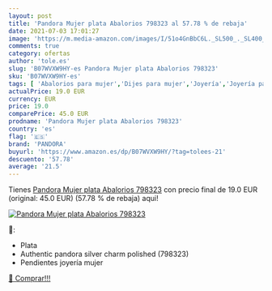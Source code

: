 ```yaml
---
layout: post
title: 'Pandora Mujer plata Abalorios 798323 al 57.78 % de rebaja'
date: 2021-07-03 17:01:27
image: 'https://m.media-amazon.com/images/I/51o4GnBbC6L._SL500_._SL400_.jpg'
comments: true
category: ofertas
author: 'tole.es'
slug: 'B07WVXW9HY-es Pandora Mujer plata Abalorios 798323'
sku: 'B07WVXW9HY-es'
tags: [ 'Abalorios para mujer','Dijes para mujer','Joyería','Joyería para mujer','pandora', ]
actualPrice: 19.0 EUR
currency: EUR
price: 19.0
comparePrice: 45.0 EUR
prodname: 'Pandora Mujer plata Abalorios 798323'
country: 'es'
flag: '🇪🇸'
brand: 'PANDORA'
buyurl: 'https://www.amazon.es/dp/B07WVXW9HY/?tag=tolees-21'
descuento: '57.78'
average: '21.5'
---
```


Tienes [Pandora Mujer plata Abalorios 798323](https://www.amazon.es/dp/B07WVXW9HY/?tag=tolees-21) con precio final de  19.0 EUR (original: 45.0 EUR) (57.78 %  de rebaja) aqui!

[![Pandora Mujer plata Abalorios 798323](https://m.media-amazon.com/images/I/51o4GnBbC6L._SL500_._SL400_.jpg)](https://www.amazon.es/dp/B07WVXW9HY/?tag=tolees-21)

🔎:

- Plata
- Authentic pandora silver charm polished (798323)
- Pendientes joyería mujer

[🛒 Comprar!!!](https://www.amazon.es/dp/B07WVXW9HY/?tag=tolees-21)
